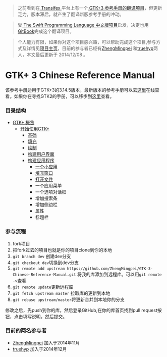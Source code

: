 
>之前看到在[ Transifex ](https://www.transifex.com/)平台上有一个[ GTK+3 参考手册的翻译项目](https://www.transifex.com/organization/yetist/dashboard/gtk3-reference-manual)，但更新乏力，版本滞后，就产生了翻译新版参考手册的冲动。

>受[ The Swift Programming Language 中文版项目](https://github.com/numbbbbb/the-swift-programming-language-in-chinese)启发，决定也用[GitBook](https://www.gitbook.io/)完成这个翻译项目。

>个人能力有限，如果你对这个项目感兴趣，可以帮助完成这个项目,参与方式及详情见[项目主页](https://github.com/ZhengMingpei/GTK-3-Chinese-Reference-Manual)，目前的参与者已经有[ZhengMingpei](https://github.com/ZhengMingpei) 和[truehyp](https://github.com/truehyp)两人，本文最后更新于 2014/12/08 。


# GTK+ 3 Chinese Reference Manual

该参考手册适用于GTK+3的3.14.5版本，最新版本的参考手册可以去[这里](http://developer.gnome.org/gtk3/)在线查看。如果你在寻找GTK2的手册，可以移步到[这里](http://developer.gnome.org/gtk2/)查看。

### 目录结构

* [GTK+ 概览](content/README.md)
   * [开始使用GTK+](content/gtk+.md)
       * [基础](content/basic.md)
       * [填充](content/packing.md)
       * [绘制](content/drawing.md)
       * [构建用户界面](content/building_ui.md)
       * [构建应用程序](content/building_app.md)
		   * [一个小应用](content/building_app.md#一个小应用)
		   * [填充窗口](content/building_app.md#填充窗口)
		   * [打开文件](content/building_app.md#打开文件)
		   * 一个应用菜单
		   * 一个选项对话框
		   * 增加搜索条
		   * 增加侧边栏
		   * 属性
		   * 标题栏


### 参与流程

1. fork项目
2. 把fork过去的项目也就是你的项目clone到你的本地
3. `git branch dev` 创建dev分支
4. `git checkout dev`切换到dev分支
5. `git remote add upstream https://github.com/ZhengMingpei/GTK-3-Chinese-Reference-Manual.git` 将我的库添加到远程库。可以用`git remote -v`查看
6. `git remote update`更新远程库
7. `git fetch upstream master` 拉取库的更新到本地
8. `git rebase upstream/master`将更新合并到本地你的分支

修改之后，先push到你的库，然后登录GitHub,在你的库首页找到pull request按钮，点击填写说明，然后提交。


### 目前的两名参与者

* [ZhengMingpei](https://github.com/ZhengMingpei)  加入于2014年11月
* [truehyp](https://github.com/truehyp)  加入于2014年12月




